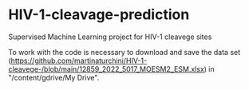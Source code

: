 # HIV-1-cleavage-prediction
Supervised Machine Learning project for HIV-1 cleavege sites

To work with the code is necessary to download and save the data set (https://github.com/martinaturchini/HIV-1-cleavege-/blob/main/12859_2022_5017_MOESM2_ESM.xlsx) in "/content/gdrive/My Drive".
